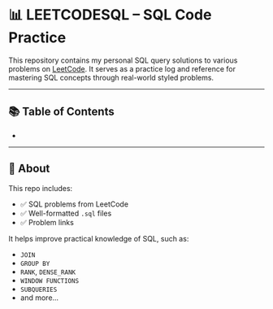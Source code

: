 # 📊 LEETCODESQL – SQL Code Practice

This repository contains my personal SQL query solutions to various problems on [LeetCode]((https://leetcode.com/studyplan/top-sql-50/)). It serves as a practice log and reference for mastering SQL concepts through real-world styled problems.

---

## 📚 Table of Contents

- 

---

## 📌 About

This repo includes:

- ✅ SQL problems from LeetCode
- ✅ Well-formatted `.sql` files
- ✅ Problem links

It helps improve practical knowledge of SQL, such as:

- `JOIN`
- `GROUP BY`
- `RANK`, `DENSE_RANK`
- `WINDOW FUNCTIONS`
- `SUBQUERIES`
- and more...
